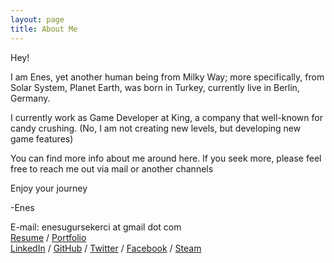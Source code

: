 ```yaml
---
layout: page
title: About Me
---
```


Hey!

I am Enes, yet another human being from Milky Way; more specifically, from Solar System, Planet Earth, was born in Turkey, currently live in Berlin, Germany.

I currently work as Game Developer at King, a company that well-known for candy crushing. (No, I am not creating new levels, but developing new game features)

You can find more info about me around here. If you seek more, please feel free to reach me out via mail or another channels 

Enjoy your journey

-Enes

E-mail: enesugursekerci at gmail dot com<br /><a href="resume.pdf">Resume</a> / <a href="http://eusekerci.itch.io/">Portfolio</a><br /><a href="https://www.linkedin.com/in/eusekerci/">LinkedIn</a> / <a href="https://github.com/eusekerci">GitHub</a> / <a href="https://twitter.com/eusekerci">Twitter</a> / <a href="https://www.facebook.com/eusekerci">Facebook</a> / <a href="http://steamcommunity.com/id/ktyn/">Steam</a>
